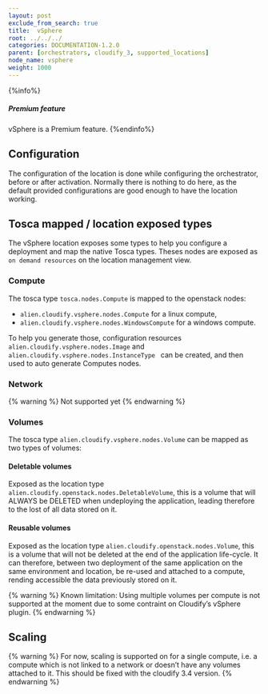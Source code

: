 ```yaml
---
layout: post
exclude_from_search: true
title:  vSphere
root: ../../../
categories: DOCUMENTATION-1.2.0
parent: [orchestrators, cloudify_3, supported_locations]
node_name: vsphere
weight: 1000
---
```


{%info%}
<h5>Premium feature</h5>
vSphere is a Premium feature.
{%endinfo%}

## Configuration
The configuration of the location is done while configuring the orchestrator, before or after activation.
Normally there is nothing to do here, as the default provided configurations are good enough to have the location working.

## Tosca mapped / location exposed types
The vSphere location exposes some types to help you configure a deployment and map the native Tosca types. Theses nodes are exposed as `on demand resources` on the location management view.  

### Compute
The tosca type `tosca.nodes.Compute` is mapped to the openstack nodes:

 - `alien.cloudify.vsphere.nodes.Compute` for a linux compute,
 - `alien.cloudify.vsphere.nodes.WindowsCompute` for a windows compute.

To help you generate those, configuration resources `alien.cloudify.vsphere.nodes.Image` and `alien.cloudify.vsphere.nodes.InstanceType
` can be created, and then used to auto generate Computes nodes.

### Network
{% warning %}
Not supported yet
{% endwarning %}

### Volumes
The tosca type `alien.cloudify.vsphere.nodes.Volume` can be mapped as two types of volumes:  

#### Deletable volumes
Exposed as the location type `alien.cloudify.openstack.nodes.DeletableVolume`, this is a volume that will ALWAYS be DELETED when undeploying the application, leading therefore to the lost of all data stored on it.

#### Reusable volumes
Exposed as the location type `alien.cloudify.openstack.nodes.Volume`, this is a volume that will not be deleted at the end of the application life-cycle. It can therefore, between two deployment of the same application on the same environment and location, be re-used and attached to a compute, rending accessible the data previously stored on it.

{% warning %}
Known limitation: Using multiple volumes per compute is not supported at the moment due to some contraint on Cloudify’s vSphere plugin.
{% endwarning %}

## Scaling
{% warning %}
For now, scaling is supported on for a single compute, i.e. a compute which is not linked to a network or doesn’t have any volumes attached to it.
This should be fixed with the cloudify 3.4 version.
{% endwarning %}
